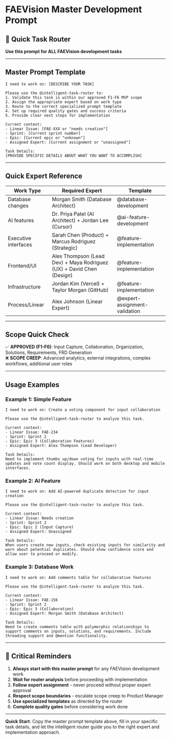 # FAEVision Master Development Prompt

## 🎯 Quick Task Router
**Use this prompt for ALL FAEVision development tasks**

---

## Master Prompt Template
```
I need to work on: [DESCRIBE YOUR TASK]

Please use the @intelligent-task-router to:
1. Validate this task is within our approved F1-F6 MVP scope
2. Assign the appropriate expert based on work type  
3. Route to the correct specialized prompt template
4. Set up required quality gates and success criteria
5. Provide clear next steps for implementation

Current context:
- Linear Issue: [FAE-XXX or "needs creation"]
- Sprint: [Current sprint number]
- Epic: [Current epic or "unknown"]
- Assigned Expert: [Current assignment or "unassigned"]

Task Details:
[PROVIDE SPECIFIC DETAILS ABOUT WHAT YOU WANT TO ACCOMPLISH]
```

---

## Quick Expert Reference
| Work Type | Required Expert | Template |
|-----------|----------------|----------|
| Database changes | Morgan Smith (Database Architect) | @database-development |
| AI features | Dr. Priya Patel (AI Architect) + Jordan Lee (Cursor) | @ai-feature-development |
| Executive interfaces | Sarah Chen (Product) + Marcus Rodriguez (Strategic) | @feature-implementation |
| Frontend/UI | Alex Thompson (Lead Dev) + Maya Rodriguez (UX) + David Chen (Design) | @feature-implementation |
| Infrastructure | Jordan Kim (Vercel) + Taylor Morgan (GitHub) | @feature-implementation |
| Process/Linear | Alex Johnson (Linear Expert) | @expert-assignment-validation |

---

## Scope Quick Check
✅ **APPROVED (F1-F6)**: Input Capture, Collaboration, Organization, Solutions, Requirements, FRD Generation  
❌ **SCOPE CREEP**: Advanced analytics, external integrations, complex workflows, additional user roles

---

## Usage Examples

### Example 1: Simple Feature
```
I need to work on: Create a voting component for input collaboration

Please use the @intelligent-task-router to analyze this task.

Current context:
- Linear Issue: FAE-234
- Sprint: Sprint 2
- Epic: Epic 3 (Collaboration Features)
- Assigned Expert: Alex Thompson (Lead Developer)

Task Details:
Need to implement thumbs up/down voting for inputs with real-time updates and vote count display. Should work on both desktop and mobile interfaces.
```

### Example 2: AI Feature
```
I need to work on: Add AI-powered duplicate detection for input creation

Please use the @intelligent-task-router to analyze this task.

Current context:
- Linear Issue: Needs creation
- Sprint: Sprint 2
- Epic: Epic 2 (Input Capture)
- Assigned Expert: Unassigned

Task Details:
When users create new inputs, check existing inputs for similarity and warn about potential duplicates. Should show confidence score and allow user to proceed or modify.
```

### Example 3: Database Work
```
I need to work on: Add comments table for collaborative features

Please use the @intelligent-task-router to analyze this task.

Current context:
- Linear Issue: FAE-156
- Sprint: Sprint 2
- Epic: Epic 3 (Collaboration)
- Assigned Expert: Morgan Smith (Database Architect)

Task Details:
Need to create comments table with polymorphic relationships to support comments on inputs, solutions, and requirements. Include threading support and @mention functionality.
```

---

## 🚨 Critical Reminders

1. **Always start with this master prompt** for any FAEVision development work
2. **Wait for router analysis** before proceeding with implementation
3. **Follow expert assignment** - never proceed without proper expert approval
4. **Respect scope boundaries** - escalate scope creep to Product Manager
5. **Use specialized templates** as directed by the router
6. **Complete quality gates** before considering work done

---

**Quick Start**: Copy the master prompt template above, fill in your specific task details, and let the intelligent router guide you to the right expert and implementation approach.
